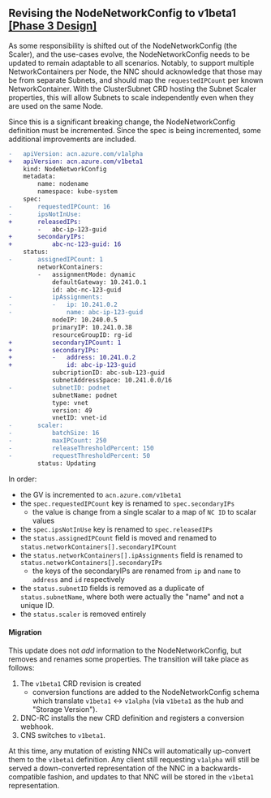 ## Revising the NodeNetworkConfig to v1beta1 [[Phase 3 Design]](../proposal.md#3-2-revise-the-nnc-to-v1beta1)

As some responsibility is shifted out of the NodeNetworkConfig (the Scaler), and the use-cases evolve, the NodeNetworkConfig needs to be updated to remain adaptable to all scenarios. Notably, to support multiple NetworkContainers per Node, the NNC should acknowledge that those may be from separate Subnets, and should map the `requestedIPCount` per known NetworkContainer. With the ClusterSubnet CRD hosting the Subnet Scaler properties, this will allow Subnets to scale independently even when they are used on the same Node.

Since this is a significant breaking change, the NodeNetworkConfig definition must be incremented. Since the spec is being incremented, some additional improvements are included.

```diff
-   apiVersion: acn.azure.com/v1alpha
+   apiVersion: acn.azure.com/v1beta1
    kind: NodeNetworkConfig
    metadata:
        name: nodename
        namespace: kube-system
    spec:
-       requestedIPCount: 16
-       ipsNotInUse:
+       releasedIPs:
        -   abc-ip-123-guid
+       secondaryIPs:
+           abc-nc-123-guid: 16
    status:
-       assignedIPCount: 1
        networkContainers:
        -   assignmentMode: dynamic
            defaultGateway: 10.241.0.1
            id: abc-nc-123-guid
-           ipAssignments:
-           -   ip: 10.241.0.2 
-               name: abc-ip-123-guid
            nodeIP: 10.240.0.5
            primaryIP: 10.241.0.38
            resourceGroupID: rg-id
+           secondaryIPCount: 1
+           secondaryIPs:
+           -   address: 10.241.0.2 
+               id: abc-ip-123-guid
            subcriptionID: abc-sub-123-guid
            subnetAddressSpace: 10.241.0.0/16
-           subnetID: podnet
            subnetName: podnet
            type: vnet
            version: 49
            vnetID: vnet-id
-       scaler:
-           batchSize: 16
-           maxIPCount: 250
-           releaseThresholdPercent: 150
-           requestThresholdPercent: 50
        status: Updating
```

In order:
- the GV is incremented to `acn.azure.com/v1beta1`
- the `spec.requestedIPCount` key is renamed to `spec.secondaryIPs`
    - the value is change from a single scalar to a map of `NC ID` to scalar values
- the `spec.ipsNotInUse` key is renamed to `spec.releasedIPs`
- the `status.assignedIPCount` field is moved and renamed to `status.networkContainers[].secondaryIPCount`
- the `status.networkContainers[].ipAssignments` field is renamed to `status.networkContainers[].secondaryIPs`
    - the keys of the secondaryIPs are renamed from `ip` and `name` to `address` and `id` respectively
- the `status.subnetID` fields is removed as a duplicate of `status.subnetName`, where both were actually the "name" and not a unique ID.
- the `status.scaler` is removed entirely

#### Migration
This update does not _add_ information to the NodeNetworkConfig, but removes and renames some properties. The transition will take place as follows:
1) The `v1beta1` CRD revision is created
    - conversion functions are added to the NodeNetworkConfig schema which translate `v1beta1` <-> `v1alpha` (via `v1beta1` as the hub and "Storage Version").
2) DNC-RC installs the new CRD definition and registers a conversion webhook.
3) CNS switches to `v1beta1`.

At this time, any mutation of existing NNCs will automatically up-convert them to the `v1beta1` definition. Any client still requesting `v1alpha` will still be served a down-converted representation of the NNC in a backwards-compatible fashion, and updates to that NNC will be stored in the `v1beta1` representation.

